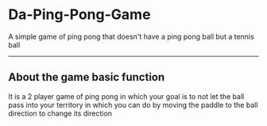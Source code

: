 # Da-Ping-Pong-Game
A simple game of ping pong that doesn't have a ping pong ball but a tennis ball

-----------------------------------------------------------------------------------
## About the game basic function
It is a 2 player game of ping pong in which your goal is to not let the ball pass into your territory in which you can do by moving the paddle to the ball direction to change its direction
